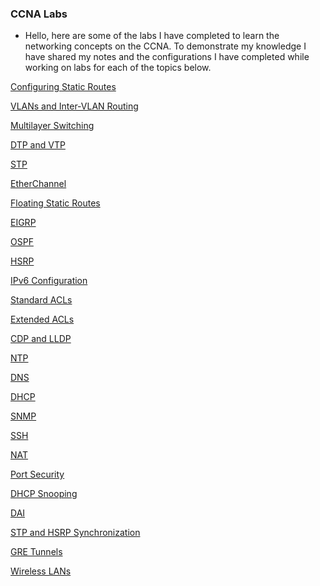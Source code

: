 ### CCNA Labs
- Hello, here are some of the labs I have completed to learn the networking concepts on the CCNA. To demonstrate my knowledge I have shared my notes and the configurations I have completed while working on labs for each of the topics below.

[Configuring Static Routes](https://github.com/sammiet03/CCNA-Labs-/blob/main/Configuring%20Static%20Routes.md)

[VLANs and Inter-VLAN Routing](https://github.com/sammiet03/CCNA-Labs-/blob/main/VLANs%20and%20Inter-VLAN%20Routing.md)

[Multilayer Switching](https://github.com/sammiet03/CCNA-Labs-/blob/main/Multilayer%20Switching.md)

[DTP and VTP](https://github.com/sammiet03/CCNA-Labs-/blob/main/DTP%20and%20VTP.md)

[STP](https://github.com/sammiet03/CCNA-Labs-/blob/main/STP.md)

[EtherChannel](https://github.com/sammiet03/CCNA-Labs-/blob/main/EtherChannel.md)

[Floating Static Routes](https://github.com/sammiet03/CCNA-Labs-/blob/main/Floating%20Static%20Routes.md)

[EIGRP](https://github.com/sammiet03/CCNA-Labs-/blob/main/EIGRP.md)

[OSPF]()

[HSRP]()

[IPv6 Configuration]()

[Standard ACLs]()

[Extended ACLs]()

[CDP and LLDP]()

[NTP]()

[DNS]()

[DHCP]()

[SNMP]()

[SSH]()

[NAT]()

[Port Security]()

[DHCP Snooping]()

[DAI]()

[STP and HSRP Synchronization]()

[GRE Tunnels]()

[Wireless LANs]()
